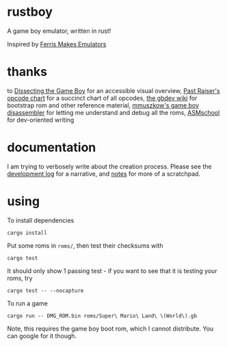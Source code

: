 # rustboy

A game boy emulator, written in rust!

Inspired by [Ferris Makes Emulators](https://www.youtube.com/playlist?list=PL-sXmdrqqYYcznDg4xwAJWQgNL2gRray2)

# thanks

  to [Dissecting the Game Boy](https://www.youtube.com/watch?v=ecTQVa42sJc) for an accessible visual overview,
  [Past Raiser's opcode chart](http://www.pastraiser.com/cpu/gameboy/gameboy_opcodes.html) for a succinct chart of all opcodes,
  [the gbdev wiki](http://gbdev.gg8.se/wiki/articles/Gameboy_Bootstrap_ROM) for bootstrap rom and other reference material,
  [mmuszkow's game boy disassembler](https://github.com/mmuszkow/gb-disasm) for letting me understand and debug all the roms,
  [ASMschool](http://gameboy.mongenel.com/asmschool.html) for dev-oriented writing


# documentation

I am trying to verbosely write about the creation process. Please see the [development log](development_log.md) for a narrative, and [notes](notes.md) for more of a scratchpad.

# using

To install dependencies

    cargo install

Put some roms in `roms/`, then test their checksums with

    cargo test

It should only show 1 passing test - if you want to see that it is testing your roms, try

    cargo test -- --nocapture

To run a game

    cargo run -- DMG_ROM.bin roms/Super\ Mario\ Land\ \(World\).gb

Note, this requires the game boy boot rom, which I cannot distribute. You can google for it though.
